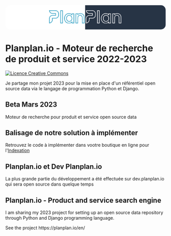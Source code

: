 <img src="https://github.com/Planplan-io/planplan-io/blob/main/planplan-github.jpg" alt="planplan" style="border-radius: 15px;max-width: 100%;">
<h1>Planplan.io - Moteur de recherche de produit et service 2022-2023</h1>

<a rel="license" href="http://creativecommons.org/licenses/by-nc-nd/4.0/"><img alt="Licence Creative Commons" style="border-width:0" src="https://i.creativecommons.org/l/by-nc-nd/4.0/80x15.png" /></a>

<p>Je partage mon projet 2023 pour la mise en place d'un référentiel open source data via le langage de programmation Python et Django.</p>

<h2>Beta Mars 2023</h2>
<p>Moteur de recherche pour produit et service open source data</p>

<h2>Balisage de notre solution à implémenter</h2>
<p>Retrouvez le code à implémenter dans vootre boutique en ligne pour l'<a href="https://github.com/Planplan-io/planplan-indexation">Indexation</a>

<h2>Planplan.io et Dev Planplan.io</h2>
<p>La plus grande partie du développement a été effectuée sur dev.planplan.io qui sera open source dans quelque temps</p>


<h2 >Planplan.io - Product and service search engine</h2>

<p>I am sharing my 2023 project for setting up an open source data repository through Python and Django programming language.</p>
<p>See the project https://planplan.io/en/ </p>
